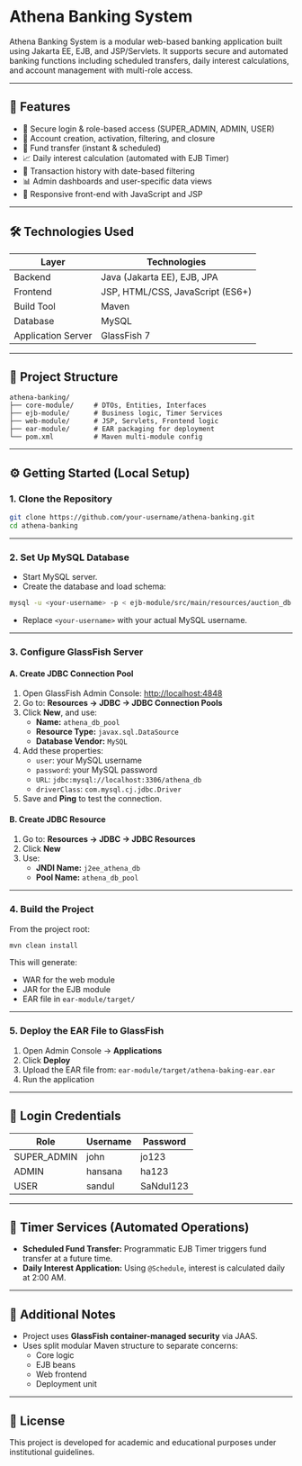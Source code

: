 # Athena Banking System

Athena Banking System is a modular web-based banking application built using Jakarta EE, EJB, and JSP/Servlets. It supports secure and automated banking functions including scheduled transfers, daily interest calculations, and account management with multi-role access.

---

## 🌟 Features

- 🔐 Secure login & role-based access (SUPER_ADMIN, ADMIN, USER)
- 🏦 Account creation, activation, filtering, and closure
- 💸 Fund transfer (instant & scheduled)
- 📈 Daily interest calculation (automated with EJB Timer)
- 🧾 Transaction history with date-based filtering
- 📊 Admin dashboards and user-specific data views
- 📱 Responsive front-end with JavaScript and JSP

---

## 🛠️ Technologies Used

| Layer        | Technologies                         |
|--------------|---------------------------------------|
| Backend      | Java (Jakarta EE), EJB, JPA           |
| Frontend     | JSP, HTML/CSS, JavaScript (ES6+)      |
| Build Tool   | Maven                                 |
| Database     | MySQL                                 |
| Application Server | GlassFish 7                     |

---

## 📁 Project Structure

```plaintext
athena-banking/
├── core-module/     # DTOs, Entities, Interfaces
├── ejb-module/      # Business logic, Timer Services
├── web-module/      # JSP, Servlets, Frontend logic
├── ear-module/      # EAR packaging for deployment
└── pom.xml          # Maven multi-module config
```

---

## ⚙️ Getting Started (Local Setup)

### 1. Clone the Repository

```bash
git clone https://github.com/your-username/athena-banking.git
cd athena-banking
```

---

### 2. Set Up MySQL Database

- Start MySQL server.
- Create the database and load schema:

```bash
mysql -u <your-username> -p < ejb-module/src/main/resources/auction_db.sql
```

- Replace `<your-username>` with your actual MySQL username.

---

### 3. Configure GlassFish Server

#### A. Create JDBC Connection Pool

1. Open GlassFish Admin Console: [http://localhost:4848](http://localhost:4848)
2. Go to: **Resources → JDBC → JDBC Connection Pools**
3. Click **New**, and use:
   - **Name:** `athena_db_pool`
   - **Resource Type:** `javax.sql.DataSource`
   - **Database Vendor:** `MySQL`
4. Add these properties:
   - `user`: your MySQL username
   - `password`: your MySQL password
   - `URL`: `jdbc:mysql://localhost:3306/athena_db`
   - `driverClass`: `com.mysql.cj.jdbc.Driver`
5. Save and **Ping** to test the connection.

#### B. Create JDBC Resource

1. Go to: **Resources → JDBC → JDBC Resources**
2. Click **New**
3. Use:
   - **JNDI Name:** `j2ee_athena_db`
   - **Pool Name:** `athena_db_pool`

---

### 4. Build the Project

From the project root:

```bash
mvn clean install
```

This will generate:
- WAR for the web module
- JAR for the EJB module
- EAR file in `ear-module/target/`

---

### 5. Deploy the EAR File to GlassFish

1. Open Admin Console → **Applications**
2. Click **Deploy**
3. Upload the EAR file from: `ear-module/target/athena-baking-ear.ear`
4. Run the application

---

## 🔑 Login Credentials

| Role         | Username | Password   |
|--------------|----------|------------|
| SUPER_ADMIN  | john     | jo123      |
| ADMIN        | hansana  | ha123      |
| USER         | sandul   | SaNdul123  |

---

## 🔄 Timer Services (Automated Operations)

- **Scheduled Fund Transfer:** Programmatic EJB Timer triggers fund transfer at a future time.
- **Daily Interest Application:** Using `@Schedule`, interest is calculated daily at 2:00 AM.

---

## 🧰 Additional Notes

- Project uses **GlassFish container-managed security** via JAAS.
- Uses split modular Maven structure to separate concerns:
  - Core logic
  - EJB beans
  - Web frontend
  - Deployment unit

---

## 📜 License

This project is developed for academic and educational purposes under institutional guidelines.